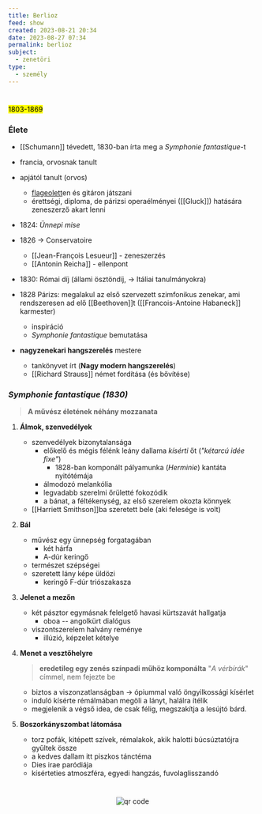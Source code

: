 ```yaml
---
title: Berlioz
feed: show
created: 2023-08-21 20:34
date: 2023-08-27 07:34
permalink: berlioz
subject:
  - zenetöri
type:
  - személy
---
```

#
<mark>1803-1869</mark>

### Élete

- [[Schumann]] tévedett, 1830-ban írta meg a *Symphonie fantastique*-t
- francia, orvosnak tanult
- apjától tanult (orvos)
	- [flageolett](https://en.wiktionary.org/wiki/Flageolett)en és gitáron játszani
	- érettségi, diploma, de párizsi operaélményei ([[Gluck]]) hatására zeneszerző akart lenni
- 1824: *Ünnepi mise*
- 1826 -> Conservatoire
	- [[Jean-François Lesueur]] - zeneszerzés
	- [[Antonin Reicha]] - ellenpont
- 1830: Római díj (állami ösztöndíj, -> Itáliai tanulmányokra)
- 1828 Párizs: megalakul az első szervezett szimfonikus zenekar, ami rendszeresen ad elő [[Beethoven]]t ([[Francois-Antoine Habaneck]] karmester)
	- inspiráció
	- *Symphonie fantastique* bemutatása

- **nagyzenekari hangszerelés** mestere
	- tankönyvet írt (**Nagy modern hangszerelés**)
	- [[Richard Strauss]] német fordítása (és bővítése)

### *Symphonie fantastique* *(1830)*

> **A művész életének néhány mozzanata**

1. **Álmok, szenvedélyek**
	- szenvedélyek bizonytalansága
		- előkelő és mégis félénk leány dallama *kísérti* őt (*"kétarcú idée fixe"*)
			- 1828-ban komponált pályamunka (*Herminie*) kantáta nyitótémája
		- álmodozó melankólia
		- legvadabb szerelmi őrületté fokozódik
		- a bánat, a féltékenység, az első szerelem okozta könnyek
	- [[Harriett Smithson]]ba szeretett bele (aki felesége is volt)
2. **Bál**
	- művész egy ünnepség forgatagában
		- két hárfa
		- A-dúr keringő
	- természet szépségei
	- szeretett lány képe üldözi
		- keringő F-dúr triószakasza
3. **Jelenet a mezőn**
	- két pásztor egymásnak felelgető havasi kürtszavát hallgatja
		- oboa -- angolkürt dialógus
	- viszontszerelem halvány reménye
		- illúzió, képzelet kételye
4. **Menet a vesztőhelyre**
	> **eredetileg egy zenés színpadi műhöz komponálta** "*A vérbírák*" címmel, nem fejezte be
	
	- biztos a viszonzatlanságban -> ópiummal való öngyilkossági kísérlet
	- induló kísérte rémálmában megöli a lányt, halálra ítélik
	- megjelenik a végső idea, de csak félig, megszakítja a lesújtó bárd.
5. **Boszorkányszombat látomása**
	- torz pofák, kitépett szívek, rémalakok, akik halotti búcsúztatójra gyűltek össze
	- a kedves dallam itt piszkos tánctéma
	- Dies irae paródiája
	- kísérteties atmoszféra, egyedi hangzás, fuvolaglisszandó



#
<p style="text-align: center;"><img src="https://chart.googleapis.com/chart?cht=qr&chl=https://notes.andrasdenes.com/berlioz&chs=180x180&choe=UTF-8&chld=L|2" alt="qr code"></p>

